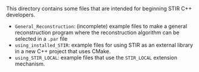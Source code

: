 This directory contains some files that are intended for beginning STIR C++ developers.

- `General_Reconstruction`: (incomplete) example files to make a general reconstruction program
where the reconstruction algorithm can be selected in a `.par` file
- `using_installed_STIR`: example files for using STIR as an external library in a
new C++ project that uses CMake.
- `using_STIR_LOCAL`: example files that use the `STIR_LOCAL` extension mechanism.